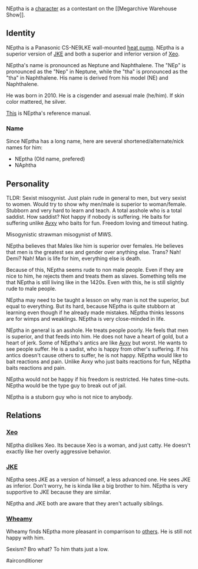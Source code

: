 NEptha is a [character](Characters) as a contestant on the [[Megarchive Warehouse Show]].

## Identity

NEptha is a Panasonic CS-NE9LKE wall-mounted [heat pump](Air%20Conditioners.md). NEptha is a superior version of [JKE](JKE.md) and both a superior and inferior version of [Xeo](Xeo.md).

NEptha's name is pronounced as Neptune and Naphthalene. The "NEp" is pronounced as the "Nep" in Neptune, while the "tha" is pronounced as the "tha" in Naphthalene. His name is derived from his model (NE) and Naphthalene.

He was born in 2010. He is a cisgender and asexual male (he/him).
If skin color mattered, he silver.

[This](panasonic-amber-gemstone-ironoxide-deice-2010_cs-ne9lke.pdf) is NEptha's reference manual.

### Name

Since NEptha has a long name, here are several shortened/alternate/nick names for him:
- NEptha (Old name, prefered)
- NAphtha

## Personality

TLDR: Sexist misogynist. Just plain rude in general to men, but very sexist to women. Would try to show why men/male is superior to woman/female. Stubborn and very hard to learn and teach. A total asshole who is a total saddist. How saddist? Not happy if nobody is suffering. He baits for suffering unlike [Avxy](Avxy.md) who baits for fun. Freedom loving and timeout hating.

Misogynistic strawman misogynist of MWS.

NEptha believes that Males like him is superior over females. He believes that men is the greatest sex and gender over anything else. Trans? Nah! Demi? Nah! Man is life for him, everything else is death.

Because of this, NEptha seems rude to non male people. Even if they are nice to him, he rejects them and treats them as slaves. Something tells me that NEptha is still living like in the 1420s. Even with this, he is still slightly rude to male people.

NEptha may need to be taught a lesson on why man is not the superior, but equal to everything. But its hard, because NEptha is quite stubborn at learning even though if he already made mistakes. NEptha thinks lessons are for wimps and weaklings. NEptha is very close-minded in life.

NEptha in general is an asshole. He treats people poorly. He feels that men is superior, and that feeds into him. He does not have a heart of gold, but a heart of jerk. Some of NEptha's antics are like [Avxy](Avxy.md) but worst. He wants to see people suffer. He is a sadist, who is happy from other's suffering. If his antics doesn't cause others to suffer, he is not happy. NEptha would like to bait reactions and pain. Unlike Avxy who just baits reactions for fun, NEptha baits reactions and pain.

NEptha would not be happy if his freedom is restricted. He hates time-outs. NEptha would be the type guy to break out of jail.

NEptha is a stuborn guy who is not nice to anybody.
## Relations

### [Xeo](Xeo.md)
NEptha dislikes Xeo. Its because Xeo is a woman, and just catty. He doesn't exactly like her overly aggressive behavior.

### [JKE](JKE.md)
NEptha sees JKE as a version of himself, a less advanced one. He sees JKE as inferior. Don't worry, he is kinda like a big brother to him. NEptha is very supportive to JKE because they are similar.

NEptha and JKE both are aware that they aren't actually siblings.

### [Wheamy](Wheamy.md)
Wheamy finds NEptha more pleasant in comparrison to [others](VXU.md#DeltaCXG). He is still not happy with him.

Sexism? Bro what? To him thats just a low.

#airconditioner 